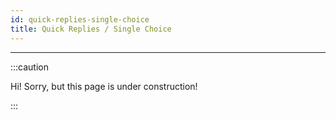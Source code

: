 ```yaml
---
id: quick-replies-single-choice
title: Quick Replies / Single Choice
---
```


---------------

:::caution

Hi! Sorry, but this page is under construction!

:::